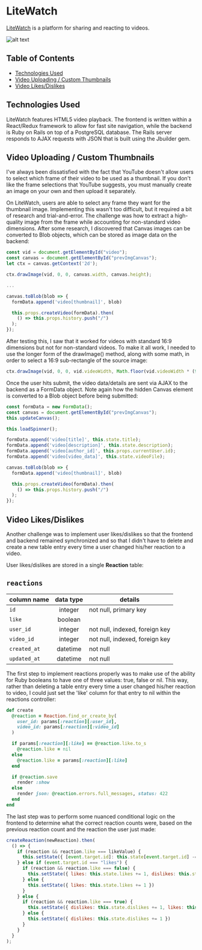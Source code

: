 # LiteWatch

[LiteWatch](https://www.lite.watch "LiteWatch") is a platform for sharing and reacting to videos.

[logo]: https://github.com/msfreemind/lite-watch/blob/main/app/assets/images/lw-readme-logo.png "LiteWatch"
![alt text][logo]

## Table of Contents
* [Technologies Used](#technologies-used)
* [Video Uploading / Custom Thumbnails](#video-uploading--custom-thumbnails)
* [Video Likes/Dislikes](#video-likesdislikes)

## Technologies Used

LiteWatch features HTML5 video playback. The frontend is written within a React/Redux framework to allow for fast site navigation, while the backend is Ruby on Rails on top of a PostgreSQL database. The Rails server responds to AJAX requests with JSON that is built using the Jbuilder gem.

## Video Uploading / Custom Thumbnails

I've always been dissatisfied with the fact that YouTube doesn't allow users to select which frame of their video to be used as a thumbnail. If you don't like the frame selections that YouTube suggests, you must manually create an image on your own and then upload it separately.

On LiteWatch, users are able to select any frame they want for the thumbnail image. Implementing this wasn't too difficult, but it required a bit of research and trial-and-error. The challenge was how to extract a high-quality image from the frame while accounting for non-standard video dimensions. After some research, I discovered that Canvas images can be converted to Blob objects, which can be stored as image data on the backend:

```javascript
const vid = document.getElementById("video");
const canvas = document.getElementById("prevImgCanvas");
let ctx = canvas.getContext('2d');

ctx.drawImage(vid, 0, 0, canvas.width, canvas.height);

...

canvas.toBlob(blob => {
  formData.append('video[thumbnail]', blob)

  this.props.createVideo(formData).then(
    () => this.props.history.push("/")
  ); 
}); 
```

After testing this, I saw that it worked for videos with standard 16:9 dimensions but not for non-standard videos. To make it all work, I needed to use the longer form of the drawImage() method, along with some math, in order to select a 16:9 sub-rectangle of the source image:

```javascript
ctx.drawImage(vid, 0, 0, vid.videoWidth, Math.floor(vid.videoWidth * (9 / 16)), 0, 0, canvas.width, canvas.height);
```

Once the user hits submit, the video data/details are sent via AJAX to the backend as a FormData object. Note again how the hidden Canvas element is converted to a Blob object before being submitted:

```javascript
const formData = new FormData();
const canvas = document.getElementById("prevImgCanvas");
this.updateCanvas();

this.loadSpinner();

formData.append('video[title]', this.state.title);
formData.append('video[description]', this.state.description);
formData.append('video[author_id]', this.props.currentUser.id);
formData.append('video[video_data]', this.state.videoFile); 

canvas.toBlob(blob => {
  formData.append('video[thumbnail]', blob)

  this.props.createVideo(formData).then(
    () => this.props.history.push("/")
  ); 
});  
```

## Video Likes/Dislikes

Another challenge was to implement user likes/dislikes so that the frontend and backend remained synchronized and so that I didn't have to delete and create a new table entry every time a user changed his/her reaction to a video.

User likes/dislikes are stored in a single **Reaction** table:

## `reactions`
column name | data type | details
--- |:---:| ---
`id` | integer | not null, primary key
`like` | boolean | 
`user_id` | integer | not null, indexed, foreign key
`video_id` | integer | not null, indexed, foreign key
`created_at` | datetime | not null
`updated_at` | datetime | not null

The first step to implement reactions properly was to make use of the ability for Ruby booleans to have one of three values: true, false or nil. This way, rather than deleting a table entry every time a user changed his/her reaction to video, I could just set the 'like' column for that entry to nil within the reactions controller:

```ruby
def create
  @reaction = Reaction.find_or_create_by(
    user_id: params[:reaction][:user_id],
    video_id: params[:reaction][:video_id]
  )

  if params[:reaction][:like] == @reaction.like.to_s
    @reaction.like = nil
  else
    @reaction.like = params[:reaction][:like]
  end

  if @reaction.save
    render :show
  else
    render json: @reaction.errors.full_messages, status: 422
  end
end
```

The last step was to perform some nuanced conditional logic on the frontend to determine what the correct reaction counts were, based on the previous reaction count and the reaction the user just made:

```javascript
createReaction(newReaction).then(
  () => {
    if (reaction && reaction.like === likeValue) {
      this.setState({ [event.target.id]: this.state[event.target.id] -= 1 })
    } else if (event.target.id === "likes") {
      if (reaction && reaction.like === false) {
        this.setState({ likes: this.state.likes += 1, dislikes: this.state.dislikes -= 1 })
      } else {
        this.setState({ likes: this.state.likes += 1 })
      }   
    } else {
      if (reaction && reaction.like === true) {
        this.setState({ dislikes: this.state.dislikes += 1, likes: this.state.likes -= 1 })
      } else {
        this.setState({ dislikes: this.state.dislikes += 1 })
      }
    }
  }
);
```
